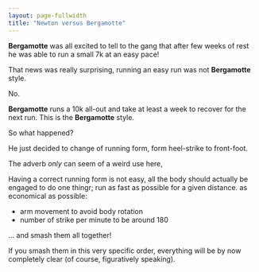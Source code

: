 ```yaml
---
layout: page-fullwidth
title: "Newton versus Bergamotte"
---
```

**Bergamotte** was all excited to tell to the gang that after few weeks of rest he was able to run a small 7k at an easy pace!

That news was really surprising, running an easy run was not **Bergamotte** style.

No.

**Bergamotte** runs a 10k all-out and take at least a week to recover for the next run. This is the **Bergamotte** style.

So what happened?

He just decided to change of running form, form heel-strike to front-foot.




   
 The adverb *only* can seem of a weird use here, 

 


Having a correct running form is not easy, all the body should actually be engaged to do one thingr; run as fast as possible for a given distance. as economical as possible:

* arm movement to avoid body rotation
* number of strike per minute to be around 180


... and smash them all together!

If you smash them in this very specific order, everything will be by now completely clear (of course, figuratively speaking).
